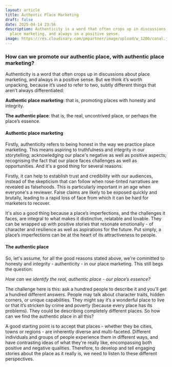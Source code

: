```yaml
---
layout: article
title: Authentic Place Marketing
draft: false
date: 2025-04-14 23:56
description: Authenticity is a word that often crops up in discussions about
  place marketing, and always in a positive sense.
image: https://res.cloudinary.com/pmpartner/image/upload/w_1200/canal.jpg
---
```

### How can we promote our authentic place, with authentic place marketing?

Authenticity is a word that often crops up in discussions about place marketing, and always in a positive sense. But we think it’s worth unpacking, because it’s used to refer to two, subtly different things that aren’t always differentiated:

**Authentic place marketing**: that is, promoting places with honesty and integrity.

**The authentic place**: that is, the real, uncontrived place, or perhaps the place’s essence.
#### Authentic place marketing
Firstly, authenticity refers to being honest in the way we practice place marketing. This means aspiring to truthfulness and integrity in our storytelling; acknowledging our place's negative as well as positive aspects; recognising the fact that our place faces challenges as well as opportunities. And it's a good thing for several reasons. 

Firstly, it can help to establish trust and credibility with our audiences, instead of the skepticism that can follow when rose-tinted narratives are revealed as falsehoods. This is particularly important in an age when everyone's a reviewer. False claims are likely to be exposed quickly and brutally, leading to a rapid loss of face from which it can be hard for marketers to recover. 

It's also a good thing because a place’s imperfections, and the challenges it faces, are integral to what makes it distinctive, relatable and lovable. They can be wrapped up with positive stories that resonate emotionally - of character and resilience as well as aspirations for the future. Put simply, a place’s imperfections can be at the heart of its attractiveness to people.
#### The authentic place
So, let's assume, for all the good reasons stated above, we're committed to honesty and integrity - authenticity - in our place marketing. This still begs the question:

*How can we identify the real, authentic place - our place’s essence?*

The challenge here is this: ask a hundred people to describe it and you'll get a hundred different answers. People may talk about character traits, hidden corners, or unique capabilities. They might say it’s a wonderful place to live or that it’s stricken by crime and poverty (because every place has its problems). They could be describing completely different places. So how can we find the authentic place in all this?


A good starting point is to accept that places - whether they be cities, towns or regions - are inherently diverse and multi-faceted. Different individuals and groups of people experience them in different ways, and have contrasting ideas of what they're really like, encompassing both positive and negative qualities. Therefore, to develop and tell engaging stories about the place as it really is, we need to listen to these different perspectives.

